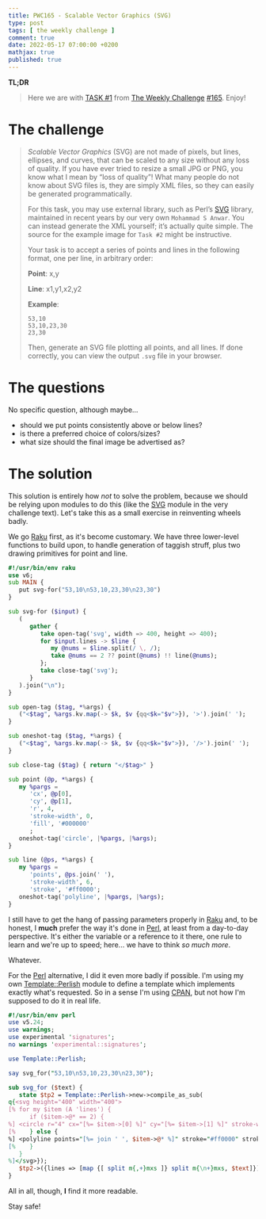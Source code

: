 ```yaml
---
title: PWC165 - Scalable Vector Graphics (SVG)
type: post
tags: [ the weekly challenge ]
comment: true
date: 2022-05-17 07:00:00 +0200
mathjax: true
published: true
---
```


**TL;DR**

> Here we are with [TASK #1][] from [The Weekly Challenge][]
> [#165][]. Enjoy!

# The challenge

> *Scalable Vector Graphics* (SVG) are not made of pixels, but lines,
> ellipses, and curves, that can be scaled to any size without any loss
> of quality. If you have ever tried to resize a small JPG or PNG, you
> know what I mean by “loss of quality”! What many people do not know
> about SVG files is, they are simply XML files, so they can easily be
> generated programmatically.
>
> For this task, you may use external library, such as Perl’s [SVG][]
> library, maintained in recent years by our very own `Mohammad S
> Anwar`. You can instead generate the XML yourself; it’s actually quite
> simple. The source for the example image for `Task #2` might be
> instructive.
>
> Your task is to accept a series of points and lines in the following
> format, one per line, in arbitrary order:
>
> **Point**: x,y
>
> **Line**: x1,y1,x2,y2
>
> **Example**:
>
>     53,10
>     53,10,23,30
>     23,30
>
> Then, generate an SVG file plotting all points, and all lines. If done
> correctly, you can view the output `.svg` file in your browser.

# The questions

No specific question, although maybe...

- should we put points consistently above or below lines?
- is there a preferred choice of colors/sizes?
- what size should the final image be advertised as?

# The solution

This solution is entirely how *not* to solve the problem, because we
should be relying upon modules to do this (like the [SVG][] module in
the very challenge text). Let's take this as a small exercise in
reinventing wheels badly.

We go [Raku][] first, as it's become customary. We have three
lower-level functions to build upon, to handle generation of taggish
struff, plus two drawing primitives for point and line.

```raku
#!/usr/bin/env raku
use v6;
sub MAIN {
   put svg-for("53,10\n53,10,23,30\n23,30")
}

sub svg-for ($input) {
   (
      gather {
         take open-tag('svg', width => 400, height => 400);
         for $input.lines -> $line {
            my @nums = $line.split(/ \, /);
            take @nums == 2 ?? point(@nums) !! line(@nums);
         };
         take close-tag('svg');
      }
   ).join("\n");
}

sub open-tag ($tag, *%args) {
   ("<$tag", %args.kv.map(-> $k, $v {qq<$k="$v">}), '>').join(' ');
}

sub oneshot-tag ($tag, *%args) {
   ("<$tag", %args.kv.map(-> $k, $v {qq<$k="$v">}), '/>').join(' ');
}

sub close-tag ($tag) { return "</$tag>" }

sub point (@p, *%args) {
   my %pargs =
      'cx', @p[0],
      'cy', @p[1],
      'r', 4,
      'stroke-width', 0,
      'fill', '#000000'
      ;
   oneshot-tag('circle', |%pargs, |%args);
}

sub line (@ps, *%args) {
   my %pargs =
      'points', @ps.join(' '),
      'stroke-width', 6,
      'stroke', '#ff0000';
   oneshot-tag('polyline', |%pargs, |%args);
}
```

I still have to get the hang of passing parameters properly in [Raku][]
and, to be honest, I **much** prefer the way it's done in [Perl][], at
least from a day-to-day perspective. It's either the variable or a
reference to it there, one rule to learn and we're up to speed; here...
we have to think *so much more*.

Whatever.

For the [Perl][] alternative, I did it even more badly if possible. I'm
using my own [Template::Perlish][] module to define a template which
implements exactly what's requested. So in a sense I'm using [CPAN][],
but not how I'm supposed to do it in real life.

```perl
#!/usr/bin/env perl
use v5.24;
use warnings;
use experimental 'signatures';
no warnings 'experimental::signatures';

use Template::Perlish;

say svg_for("53,10\n53,10,23,30\n23,30");

sub svg_for ($text) {
   state $tp2 = Template::Perlish->new->compile_as_sub(
q{<svg height="400" width="400">
[% for my $item (A 'lines') {
      if ($item->@* == 2) {
%] <circle r="4" cx="[%= $item->[0] %]" cy="[%= $item->[1] %]" stroke-width="0" fill="#000000" />
[%    } else {
%] <polyline points="[%= join ' ', $item->@* %]" stroke="#ff0000" stroke-width="6" />
[%    }
   }
%]</svg>});
   $tp2->({lines => [map {[ split m{,+}mxs ]} split m{\n+}mxs, $text]});
}
```

All in all, though, **I** find it more readable.

Stay safe!

[The Weekly Challenge]: https://theweeklychallenge.org/
[#165]: https://theweeklychallenge.org/blog/perl-weekly-challenge-165/
[TASK #1]: https://theweeklychallenge.org/blog/perl-weekly-challenge-165/#TASK1
[Perl]: https://www.perl.org/
[Raku]: https://raku.org/
[SVG]: https://metacpan.org/pod/SVG
[CPAN]: https://metacpan.org/
[Template::Perlish]: https://metacpan.org/pod/Template::Perlish
